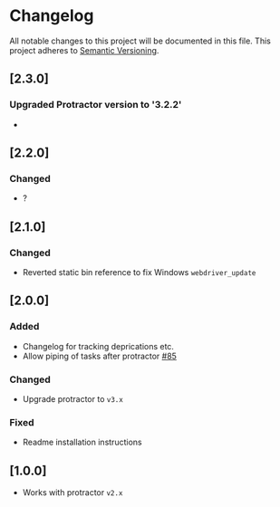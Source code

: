 # Changelog
All notable changes to this project will be documented in this file.
This project adheres to [Semantic Versioning](http://semver.org/).

## [2.3.0]
### Upgraded Protractor version to '3.2.2'
- 

## [2.2.0]
### Changed
- ?

## [2.1.0]
### Changed
- Reverted static bin reference to fix Windows `webdriver_update`

## [2.0.0]
### Added
- Changelog for tracking deprications etc.
- Allow piping of tasks after protractor [#85](https://github.com/mllrsohn/gulp-protractor/pull/85)

### Changed
- Upgrade protractor to `v3.x`

### Fixed
- Readme installation instructions

## [1.0.0]
- Works with protractor `v2.x`
